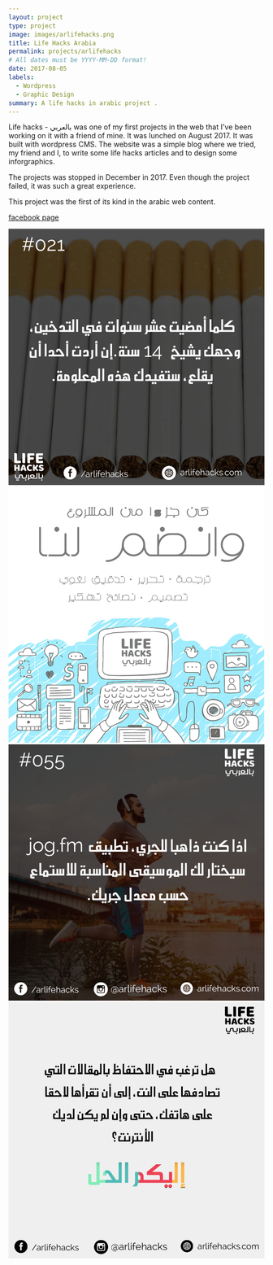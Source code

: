 ```yaml
---
layout: project
type: project
image: images/arlifehacks.png
title: Life Hacks Arabia
permalink: projects/arlifehacks
# All dates must be YYYY-MM-DD format!
date: 2017-08-05
labels:
  - Wordpress
  - Graphic Design
summary: A life hacks in arabic project .
---
```



Life hacks - بالعربي was one of my first projects in the web that I've been working on it with a friend of mine. It was lunched on August 2017. It was built with wordpress CMS. The website was a simple blog where we tried, my friend and I, to write some life hacks articles and to design some inforgraphics.

The projects was stopped in December in 2017. Even though the project failed, it was such a great experience.

This project was the first of its kind in the arabic web content.

 <a href="https://www.facebook.com/arlifehacks/"><i class="large facebook icon"> </i>  facebook page </a>

<img class="ui image" src="../images/image1.png">

<img class="ui image" src="../images/image2.png">

<img class="ui image" src="../images/image3.png">

<img class="ui image" src="../images/image4.png">



